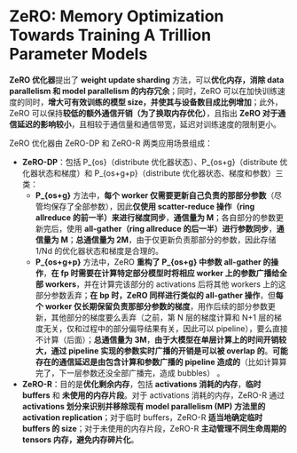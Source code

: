 # ZeRO: Memory Optimization Towards Training A Trillion Parameter Models

**ZeRO 优化器**提出了 **weight update sharding** 方法，可以**优化内存，消除 data parallelism 和 model parallelism 的内存冗余**；同时，ZeRO 可以在加快训练速度的同时，**增大可有效训练的模型 size，并使其与设备数目成比例增加**；此外，ZeRO 可以保持**较低的额外通信开销（为了换取内存优化）**，且指出 **ZeRO 对于通信延迟的影响较小**，且相较于通信量和通信带宽，延迟对训练速度的限制更小。

ZeRO 优化器由 ZeRO-DP 和 ZeRO-R 两类应用场景组成：

- **ZeRO-DP**：包括 P\_{os}（distribute 优化器状态）、P\_{os+g}（distribute 优化器状态和梯度）和 P\_{os+g+p}（distribute 优化器状态、梯度和参数）三类：
    - **P\_{os+g}** 方法中，**每个 worker 仅需要更新自己负责的那部分参数**（尽管均保存了全部参数），因此**仅使用 scatter-reduce 操作（ring allreduce 的前一半）来进行梯度同步**，**通信量为 M**；各自部分的参数更新完后，使用 **all-gather（ring allreduce 的后一半）进行参数同步**，**通信量为 M**；**总通信量为 2M**，由于仅更新负责那部分的参数，因此存储 1/Nd 的优化器状态和梯度是合理的。
    - **P\_{os+g+p}** 方法中，ZeRO **重构了 P_{os+g} 中参数 all-gather 的操作**，**在 fp 时需要在计算特定部分模型时将相应 worker 上的参数广播给全部 workers**，并在计算完该部分的 activations 后将其他 workers 上的这部分参数丢弃；**在 bp 时，ZeRO 同样进行类似的 all-gather 操作**，但**每个 worker 仅长期保留负责那部分参数的梯度**，用作后续的部分参数更新，其他部分的梯度要么丢弃（之前，第 N 层的梯度计算和 N+1 层的梯度无关，仅和过程中的部分偏导结果有关，因此可以 pipeline），要么直接不计算（后面）；**总通信量为 3M**，**由于大模型在单层计算上的时间开销较大，通过 pipeline 实现的参数实时广播的开销是可以被 overlap 的**。**可能存在的通信延迟是由包含计算和参数广播的 pipeline 造成的**（比如计算算完了，下一层参数还没全部广播完，造成 bubbles） 。 
- **ZeRO-R**：目的是**优化剩余内存**，包括 **activations 消耗的内存**，**临时 buffers** 和 **未使用的内存片段**。对于 activations 消耗的内存，ZeRO-R 通过 **activations 划分来识别并移除现有 model parallelism (MP) 方法里的 activation replication**；对于临时 buffers，ZeRO-R **适当地确定临时 buffers 的 size**；对于未使用的内存片段，ZeRO-R **主动管理不同生命周期的 tensors 内存，避免内存碎片化**。
